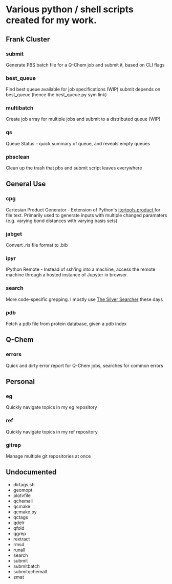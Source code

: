 # Various python / shell scripts created for my work.

## Frank Cluster
### submit
Generate PBS batch file for a Q-Chem job and submit it, based on CLI flags

### best_queue
Find best queue available for job specifications (WIP)
submit depends on best_queue (hence the best_queue.py sym link)

### multibatch
Create job array for multiple jobs and submit to a distributed queue (WIP)

### qs
Queue Status - quick summary of queue, and reveals empty queues

### pbsclean
Clean up the trash that pbs and submit script leaves everywhere

## General Use
### cpg
Cartesian Product Generator - Extension of Python's 
[itertools.product ](https://docs.python.org/3.3/library/itertools.html#itertools.product) for file text.
Primarily used to generate inputs with multiple changed paramaters (e.g. varying bond distances with varying basis sets)

### jabget
Convert .ris file format to .bib

### ipyr
IPython Remote - Instead of ssh'ing into a machine, 
access the remote machine through a hosted instance of Jupyter in browser.

### search
More code-specific grepping. I mostly use [The Silver Searcher](https://github.com/ggreer/the_silver_searcher) these days

### pdb
Fetch a pdb file from protein database, given a pdb index

## Q-Chem
### errors
Quick and dirty error report for Q-Chem jobs, searches for common errors

## Personal
### eg
Quickly navigate topics in my eg repository

### ref
Quickly navigate topics in my ref repository

### gitrep
Manage multiple git repositories at once


## Undocumented
* dirtags.sh
* geomopt
* plotvfile
* qchemall
* qcmake
* qcmake.py
* qctags
* qdelr
* qfold
* qgrep
* rextract
* rmsd
* runall
* search
* submit
* submitbatch
* submitqchemall
* zmat
